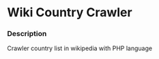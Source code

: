 Wiki Country Crawler
====================

### Description
<p>Crawler country list in wikipedia with PHP language</p>